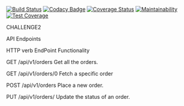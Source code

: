 
[![Build Status](https://travis-ci.org/PeterCapo/challenge2.svg?branch=master)](https://travis-ci.org/PeterCapo/challenge2)
[![Codacy Badge](https://api.codacy.com/project/badge/Grade/441712ba837443e1bcf5983fbf8d9ef4)](https://app.codacy.com/app/PeterCapo/challenge2?utm_source=github.com&utm_medium=referral&utm_content=PeterCapo/challenge2&utm_campaign=Badge_Grade_Settings)
[![Coverage Status](https://coveralls.io/repos/github/PeterCapo/challenge2/badge.svg)](https://coveralls.io/github/PeterCapo/challenge2)
[![Maintainability](https://api.codeclimate.com/v1/badges/3ed8671c4de83bbb17d8/maintainability)](https://codeclimate.com/github/PeterCapo/challenge2/maintainability)
[![Test Coverage](https://api.codeclimate.com/v1/badges/3ed8671c4de83bbb17d8/test_coverage)](https://codeclimate.com/github/PeterCapo/challenge2/test_coverage)

CHALLENGE2

API Endpoints

HTTP verb      EndPoint	         Functionality

GET           /api/v1/orders	   Get all the orders.

GET           /api/v1/orders/0	 Fetch a specific order

POST          /api/v1/orders	    Place a new order.

PUT          /api/v1/orders/	    Update the status of an order.
